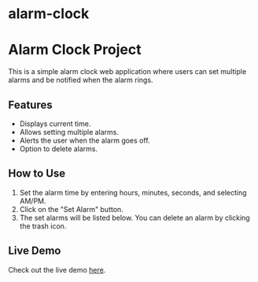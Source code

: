 # alarm-clock
# Alarm Clock Project

This is a simple alarm clock web application where users can set multiple alarms and be notified when the alarm rings.

## Features
- Displays current time.
- Allows setting multiple alarms.
- Alerts the user when the alarm goes off.
- Option to delete alarms.

## How to Use
1. Set the alarm time by entering hours, minutes, seconds, and selecting AM/PM.
2. Click on the "Set Alarm" button.
3. The set alarms will be listed below. You can delete an alarm by clicking the trash icon.

## Live Demo
Check out the live demo [here](https://sindhupallavi14.github.io/Alarm-Clock/).
